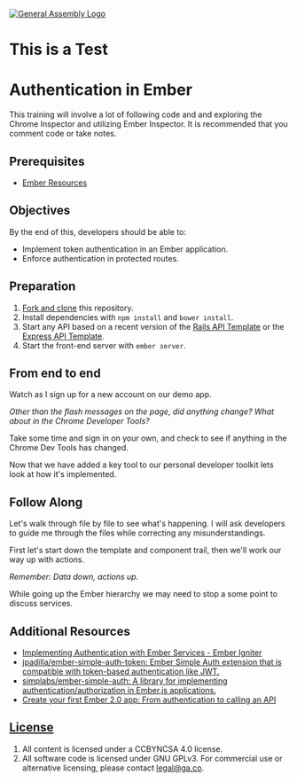 [![General Assembly Logo](https://camo.githubusercontent.com/1a91b05b8f4d44b5bbfb83abac2b0996d8e26c92/687474703a2f2f692e696d6775722e636f6d2f6b6538555354712e706e67)](https://generalassemb.ly/education/web-development-immersive)

# This is a Test

# Authentication in Ember

This training will involve a lot of following code and and exploring the
Chrome Inspector and utilizing Ember Inspector.  It is recommended that you
comment code or take notes.

## Prerequisites

-   [Ember Resources](https://github.com/ga-wdi-boston/ember-resources)

## Objectives

By the end of this, developers should be able to:

-   Implement token authentication in an Ember application.
-   Enforce authentication in protected routes.

## Preparation

1.  [Fork and clone](https://github.com/ga-wdi-boston/meta/wiki/ForkAndClone)
    this repository.
1.  Install dependencies with `npm install` and `bower install`.
1.  Start any API based on a recent version of the [Rails API
    Template](https://github.com/ga-wdi-boston/rails-api-template) or the
    [Express API
    Template](https://github.com/ga-wdi-boston/express-api-template).
1.  Start the front-end server with `ember server`.

## From end to end

Watch as I sign up for a new account on our demo app.

*Other than the flash messages on the page, did anything change?  What about in
the Chrome Developer Tools?*

Take some time and sign in on your own, and check to see if anything in the
Chrome Dev Tools has changed.

Now that we have added a key tool to our personal developer toolkit lets look
at how it's implemented.

## Follow Along

Let's walk through file by file to see what's happening.  I will ask
developers to guide me through the files while correcting any misunderstandings.

First let's start down the template and component trail, then we'll work our way
up with actions.

*Remember: Data down, actions up.*

While going up the Ember hierarchy we may need to stop a some point to discuss
services.

## Additional Resources

-   [Implementing Authentication with Ember Services - Ember
    Igniter](http://emberigniter.com/implementing-authentication-with-ember-services/)
-   [jpadilla/ember-simple-auth-token: Ember Simple Auth extension that is
    compatible with token-based authentication like
    JWT.](https://github.com/jpadilla/ember-simple-auth-token)
-   [simplabs/ember-simple-auth: A library for implementing
    authentication/authorization in Ember.js
    applications.](https://github.com/simplabs/ember-simple-auth)
-   [Create your first Ember 2.0 app: From authentication to calling an
    API](https://auth0.com/blog/2015/08/11/create-your-first-ember-2-dot-0-app-from-authentication-to-calling-an-api/)

## [License](LICENSE)

1.  All content is licensed under a CC­BY­NC­SA 4.0 license.
1.  All software code is licensed under GNU GPLv3. For commercial use or
    alternative licensing, please contact legal@ga.co.
